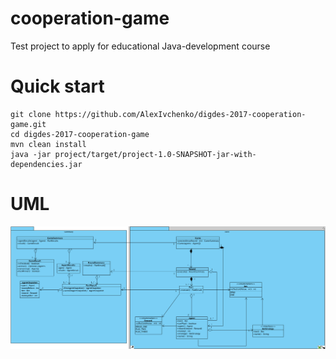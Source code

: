 # cooperation-game
Test project to apply for educational Java-development course

# Quick start
```
git clone https://github.com/AlexIvchenko/digdes-2017-cooperation-game.git
cd digdes-2017-cooperation-game
mvn clean install
java -jar project/target/project-1.0-SNAPSHOT-jar-with-dependencies.jar
```
# UML
![](https://github.com/AlexIvchenko/digdes-2017-cooperation-game/blob/master/diagrams/cooperation-game.png)
